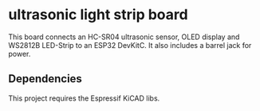 # ultrasonic light strip board

This board connects an HC-SR04 ultrasonic sensor, OLED display and WS2812B LED-Strip to an ESP32 DevKitC.
It also includes a barrel jack for power.

## Dependencies

This project requires the Espressif KiCAD libs.